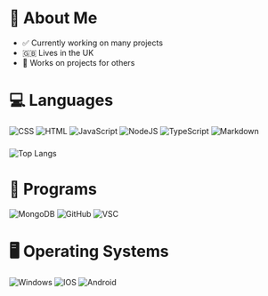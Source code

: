# 👋 About Me 
- ✅ Currently working on many projects
- 🇬🇧 Lives in the UK
- 🤝 Works on projects for others

# 💻 Languages
![CSS](https://img.shields.io/badge/CSS-239120?&style=for-the-badge&logo=css3&logoColor=white) ![HTML](https://img.shields.io/badge/html-%23E34F26.svg?style=for-the-badge&logo=html5&logoColor=white) ![JavaScript](https://img.shields.io/badge/JavaScript-F7DF1E?style=for-the-badge&logo=javascript&logoColor=black)  ![NodeJS](https://img.shields.io/badge/node.js-6DA55F?style=for-the-badge&logo=node.js&logoColor=white) ![TypeScript](https://img.shields.io/badge/TypeScript-007ACC?style=for-the-badge&logo=typescript&logoColor=white) ![Markdown](https://img.shields.io/badge/Markdown-000000?style=for-the-badge&logo=markdown&logoColor=white)
###
![Top Langs](https://github-readme-stats.vercel.app/api/top-langs/?username=Soap-0020&hide_progress=true)

# 🏦 Programs

![MongoDB](https://img.shields.io/badge/MongoDB-4EA94B?style=for-the-badge&logo=mongodb&logoColor=white) ![GitHub](https://img.shields.io/badge/GitHub-100000?style=for-the-badge&logo=github&logoColor=white) ![VSC](https://img.shields.io/badge/Visual_Studio_Code-0078D4?style=for-the-badge&logo=visual%20studio%20code&logoColor=white)

# 🖥 Operating Systems
![Windows](https://img.shields.io/badge/Windows-0078D6?style=for-the-badge&logo=windows&logoColor=white) ![IOS](https://img.shields.io/badge/iOS-000000?style=for-the-badge&logo=ios&logoColor=white) ![Android](https://img.shields.io/badge/Android-3DDC84?style=for-the-badge&logo=android&logoColor=white)

